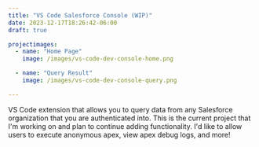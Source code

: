 ```yaml
---
title: "VS Code Salesforce Console (WIP)"
date: 2023-12-17T18:26:42-06:00
draft: true

projectimages: 
  - name: "Home Page"
    image: /images/vs-code-dev-console-home.png

  - name: "Query Result"
    image: /images/vs-code-dev-console-query.png

---
```


VS Code extension that allows you to query data from any Salesforce organization that you are authenticated into. This is the current project that I'm working on and plan to continue adding functionality. I'd like to allow users to execute anonymous apex, view apex debug logs, and more!

